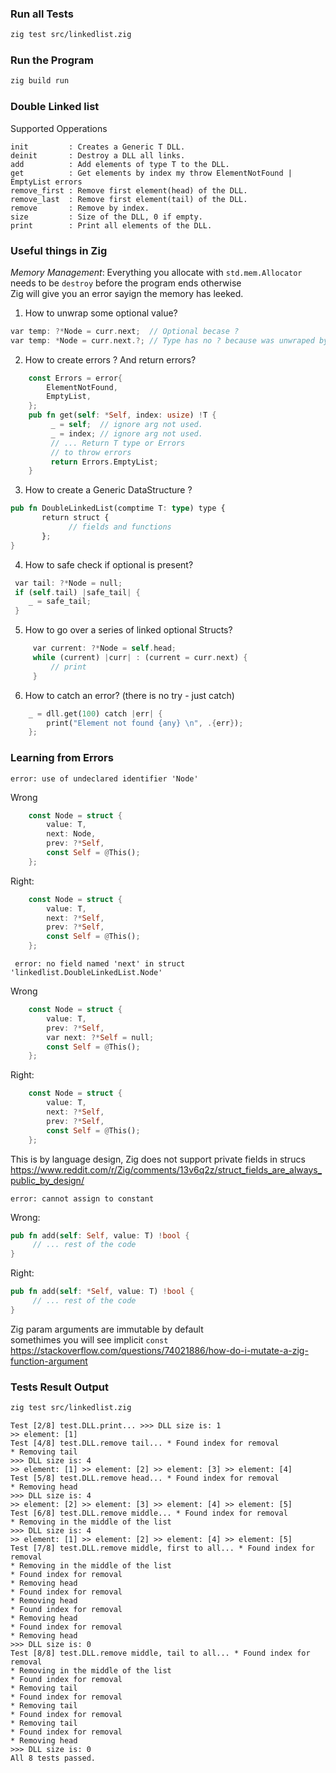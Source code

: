 ### Run all Tests
```bash
zig test src/linkedlist.zig
```

### Run the Program
```bash
zig build run
```

### Double Linked list

Supported Opperations
```
init         : Creates a Generic T DLL.
deinit       : Destroy a DLL all links.
add          : Add elements of type T to the DLL.
get          : Get elements by index my throw ElementNotFound | EmptyList errors
remove_first : Remove first element(head) of the DLL.
remove_last  : Remove first element(tail) of the DLL.
remove       : Remove by index.
size         : Size of the DLL, 0 if empty.
print        : Print all elements of the DLL.
```

### Useful things in Zig

*Memory Management*: Everything you allocate with `std.mem.Allocator` <BR/> 
needs to be `destroy` before the program ends otherwise <BR/> 
Zig will give you an error sayign the memory has leeked. <BR/> 

1. How to unwrap some optional value? 
```Rust
var temp: ?*Node = curr.next;  // Optional becase ?
var temp: *Node = curr.next.?; // Type has no ? because was unwraped by .? 
```
2. How to create errors ? And return errors? 
```Rust
    const Errors = error{
        ElementNotFound,
        EmptyList,
    };
    pub fn get(self: *Self, index: usize) !T {
         _ = self;  // ignore arg not used.
         _ = index; // ignore arg not used.
         // ... Return T type or Errors
         // to throw errors
         return Errors.EmptyList;
    }
```
3. How to create a Generic DataStructure ?
```Rust
pub fn DoubleLinkedList(comptime T: type) type {
       return struct {
             // fields and functions
       };
}
```
4. How to safe check if optional is present?
```Rust
 var tail: ?*Node = null;
 if (self.tail) |safe_tail| {
    _ = safe_tail;
 }
```
5. How to go over a series of linked optional Structs?
```Rust
     var current: ?*Node = self.head;
     while (current) |curr| : (current = curr.next) {
         // print
     }
``` 
6. How to catch an error? (there is no try - just catch)
```Rust
    _ = dll.get(100) catch |err| {
        print("Element not found {any} \n", .{err});
    };
```

### Learning from Errors
```
error: use of undeclared identifier 'Node'
```
Wrong
```Rust
    const Node = struct {
        value: T,
        next: Node,
        prev: ?*Self,
        const Self = @This();
    };
```
Right:
```Rust
    const Node = struct {
        value: T,
        next: ?*Self,
        prev: ?*Self,
        const Self = @This();
    };
```
```
 error: no field named 'next' in struct 'linkedlist.DoubleLinkedList.Node'
```
Wrong
```Rust
    const Node = struct {
        value: T,
        prev: ?*Self,
        var next: ?*Self = null;
        const Self = @This();
    };
```
Right:
```Rust
    const Node = struct {
        value: T,
        next: ?*Self,
        prev: ?*Self,
        const Self = @This();
    };
```
This is by language design, Zig does not support private fields in strucs <BR/>
https://www.reddit.com/r/Zig/comments/13v6q2z/struct_fields_are_always_public_by_design/

```
error: cannot assign to constant
```
Wrong:
```Rust
pub fn add(self: Self, value: T) !bool {
     // ... rest of the code
}
```
Right:
```Rust
pub fn add(self: *Self, value: T) !bool {
     // ... rest of the code
}
```
Zig param arguments are immutable by default <BR/> somethimes you will see implicit `const`
https://stackoverflow.com/questions/74021886/how-do-i-mutate-a-zig-function-argument

### Tests Result Output
```bash
zig test src/linkedlist.zig
```
```
Test [2/8] test.DLL.print... >>> DLL size is: 1
>> element: [1]
Test [4/8] test.DLL.remove tail... * Found index for removal
* Removing tail
>>> DLL size is: 4
>> element: [1] >> element: [2] >> element: [3] >> element: [4]
Test [5/8] test.DLL.remove head... * Found index for removal
* Removing head
>>> DLL size is: 4
>> element: [2] >> element: [3] >> element: [4] >> element: [5]
Test [6/8] test.DLL.remove middle... * Found index for removal
* Removing in the middle of the list
>>> DLL size is: 4
>> element: [1] >> element: [2] >> element: [4] >> element: [5]
Test [7/8] test.DLL.remove middle, first to all... * Found index for removal
* Removing in the middle of the list
* Found index for removal
* Removing head
* Found index for removal
* Removing head
* Found index for removal
* Removing head
* Found index for removal
* Removing head
>>> DLL size is: 0
Test [8/8] test.DLL.remove middle, tail to all... * Found index for removal
* Removing in the middle of the list
* Found index for removal
* Removing tail
* Found index for removal
* Removing tail
* Found index for removal
* Removing tail
* Found index for removal
* Removing head
>>> DLL size is: 0
All 8 tests passed.
```